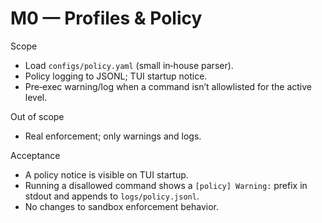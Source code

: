 # M0 — Profiles & Policy

Scope
- Load `configs/policy.yaml` (small in‑house parser).
- Policy logging to JSONL; TUI startup notice.
- Pre‑exec warning/log when a command isn’t allowlisted for the active level.

Out of scope
- Real enforcement; only warnings and logs.

Acceptance
- A policy notice is visible on TUI startup.
- Running a disallowed command shows a `[policy] Warning:` prefix in stdout and appends to `logs/policy.jsonl`.
- No changes to sandbox enforcement behavior.
